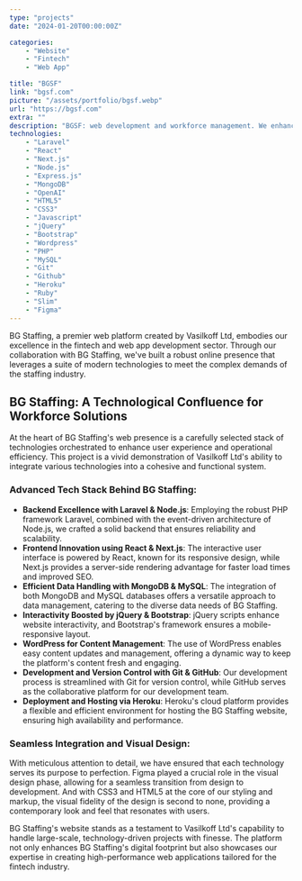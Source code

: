 ```yaml
---
type: "projects"
date: "2024-01-20T00:00:00Z"

categories: 
    - "Website"
    - "Fintech"
    - "Web App"

title: "BGSF"
link: "bgsf.com"
picture: "/assets/portfolio/bgsf.webp"
url: "https://bgsf.com"
extra: ""
description: "BGSF: web development and workforce management. We enhance BGSF's online presence with cutting-edge web development. Elevate your brand, engage audiences effectively."
technologies: 
    - "Laravel"
    - "React"
    - "Next.js"
    - "Node.js"
    - "Express.js"
    - "MongoDB"
    - "OpenAI"
    - "HTML5"
    - "CSS3"
    - "Javascript"
    - "jQuery"
    - "Bootstrap"
    - "Wordpress"
    - "PHP"
    - "MySQL"
    - "Git"
    - "Github"
    - "Heroku"
    - "Ruby"
    - "Slim"
    - "Figma"
---
```

BG Staffing, a premier web platform created by Vasilkoff Ltd, embodies our excellence in the fintech and web app development sector. Through our collaboration with BG Staffing, we've built a robust online presence that leverages a suite of modern technologies to meet the complex demands of the staffing industry.

## BG Staffing: A Technological Confluence for Workforce Solutions
At the heart of BG Staffing's web presence is a carefully selected stack of technologies orchestrated to enhance user experience and operational efficiency. This project is a vivid demonstration of Vasilkoff Ltd's ability to integrate various technologies into a cohesive and functional system.

### Advanced Tech Stack Behind BG Staffing:
- **Backend Excellence with Laravel & Node.js**: Employing the robust PHP framework Laravel, combined with the event-driven architecture of Node.js, we crafted a solid backend that ensures reliability and scalability.
- **Frontend Innovation using React & Next.js**: The interactive user interface is powered by React, known for its responsive design, while Next.js provides a server-side rendering advantage for faster load times and improved SEO.
- **Efficient Data Handling with MongoDB & MySQL**: The integration of both MongoDB and MySQL databases offers a versatile approach to data management, catering to the diverse data needs of BG Staffing.
- **Interactivity Boosted by jQuery & Bootstrap**: jQuery scripts enhance website interactivity, and Bootstrap's framework ensures a mobile-responsive layout.
- **WordPress for Content Management**: The use of WordPress enables easy content updates and management, offering a dynamic way to keep the platform's content fresh and engaging.
- **Development and Version Control with Git & GitHub**: Our development process is streamlined with Git for version control, while GitHub serves as the collaborative platform for our development team.
- **Deployment and Hosting via Heroku**: Heroku's cloud platform provides a flexible and efficient environment for hosting the BG Staffing website, ensuring high availability and performance.

### Seamless Integration and Visual Design:
With meticulous attention to detail, we have ensured that each technology serves its purpose to perfection. Figma played a crucial role in the visual design phase, allowing for a seamless transition from design to development. And with CSS3 and HTML5 at the core of our styling and markup, the visual fidelity of the design is second to none, providing a contemporary look and feel that resonates with users.

BG Staffing's website stands as a testament to Vasilkoff Ltd's capability to handle large-scale, technology-driven projects with finesse. The platform not only enhances BG Staffing's digital footprint but also showcases our expertise in creating high-performance web applications tailored for the fintech industry.

